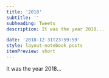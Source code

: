 ```yaml
---
title: '2018'
subtitle: ''
subheading: Tweets
description: It was the year 2018...

date: '2018-12-31T23:59:59'
style: layout-notebook posts
itemPreview: short
---
```

It was the year 2018...
